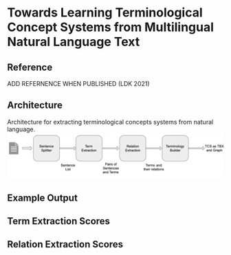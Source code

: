 # Towards Learning Terminological Concept Systems from Multilingual Natural Language Text

## Reference
ADD REFERNENCE WHEN PUBLISHED (LDK 2021)

## Architecture
Architecture for extracting terminological concepts systems from natural language.
![PicArchitecture](/architecture.png)

## Example Output

## Term Extraction Scores

## Relation Extraction Scores
